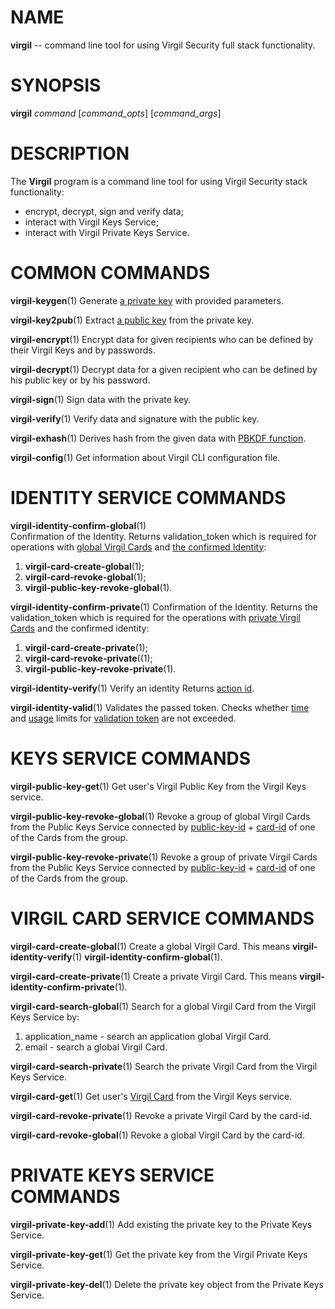 NAME
====

**virgil** -- command line tool for using Virgil Security full stack
functionality.

SYNOPSIS
========

**virgil** *command* \[*command\_opts*\] \[*command\_args*\]

DESCRIPTION
===========

The **Virgil** program is a command line tool for using Virgil Security
stack functionality:

-   encrypt, decrypt, sign and verify data;
-   interact with Virgil Keys Service;
-   interact with Virgil Private Keys Service.

COMMON COMMANDS
===============

**virgil-keygen**(1) Generate [a private
key](https://github.com/VirgilSecurity/virgil/wiki/Virgil-Glossary#private-key)
with provided parameters.

**virgil-key2pub**(1) Extract [a public
key](https://github.com/VirgilSecurity/virgil/wiki/Virgil-Glossary#public-key)
from the private key.

**virgil-encrypt**(1) Encrypt data for given recipients who can be
defined by their Virgil Keys and by passwords.

**virgil-decrypt**(1) Decrypt data for a given recipient who can be
defined by his public key or by his password.

**virgil-sign**(1) Sign data with the private key.

**virgil-verify**(1) Verify data and signature with the public key.

**virgil-exhash**(1) Derives hash from the given data with [PBKDF
function](https://github.com/VirgilSecurity/virgil/wiki/Virgil-Glossary#pbkdf-function).

**virgil-config**(1) Get information about Virgil CLI configuration
file.

IDENTITY SERVICE COMMANDS
=========================

**virgil-identity-confirm-global**(1)  
Confirmation of the Identity. Returns validation\_token which is
required for operations with [global Virgil
Cards](https://github.com/VirgilSecurity/virgil/wiki/Virgil-Glossary#global-virgil-card)
and [the confirmed
Identity](https://github.com/VirgilSecurity/virgil/wiki/Virgil-Glossary#confirmed-identity):

1.  **virgil-card-create-global**(1);
2.  **virgil-card-revoke-global**(1);
3.  **virgil-public-key-revoke-global**(1).

**virgil-identity-confirm-private**(1) Confirmation of the Identity.
Returns the validation\_token which is required for the operations with
[private Virgil
Cards](https://github.com/VirgilSecurity/virgil/wiki/Virgil-Glossary#private-virgil-card)
and the confirmed identity:

1.  **virgil-card-create-private**(1);
2.  **virgil-card-revoke-private**((1);
3.  **virgil-public-key-revoke-private**(1).

**virgil-identity-verify**(1) Verify an identity Returns [action
id](https://github.com/VirgilSecurity/virgil/wiki/Virgil-Glossary#action-id).

**virgil-identity-valid**(1) Validates the passed token. Checks whether
[time](https://github.com/VirgilSecurity/virgil/wiki/Virgil-Glossary#time-to-live)
and
[usage](https://github.com/VirgilSecurity/virgil/wiki/Virgil-Glossary#count-to-live)
limits for [validation
token](https://github.com/VirgilSecurity/virgil/wiki/Virgil-Glossary#validation-token)
are not exceeded.

KEYS SERVICE COMMANDS
=====================

**virgil-public-key-get**(1) Get user's Virgil Public Key from the
Virgil Keys service.

**virgil-public-key-revoke-global**(1) Revoke a group of global Virgil
Cards from the Public Keys Service connected by
[public-key-id](https://github.com/VirgilSecurity/virgil/wiki/Virgil-Glossary#public-key-id)
+
[card-id](https://github.com/VirgilSecurity/virgil/wiki/Virgil-Glossary#card-id)
of one of the Cards from the group.

**virgil-public-key-revoke-private**(1) Revoke a group of private Virgil
Cards from the Public Keys Service connected by
[public-key-id](https://github.com/VirgilSecurity/virgil/wiki/Virgil-Glossary#public-key-id)
+
[card-id](https://github.com/VirgilSecurity/virgil/wiki/Virgil-Glossary#card-id)
of one of the Cards from the group.

VIRGIL CARD SERVICE COMMANDS
============================

**virgil-card-create-global**(1) Create a global Virgil Card. This means
**virgil-identity-verify**(1) **virgil-identity-confirm-global**(1).

**virgil-card-create-private**(1) Create a private Virgil Card. This
means **virgil-identity-confirm-private**(1).

**virgil-card-search-global**(1) Search for a global Virgil Card from
the Virgil Keys Service by:

1.  application\_name - search an application global Virgil Card.
2.  email - search a global Virgil Card.

**virgil-card-search-private**(1) Search the private Virgil Card from
the Virgil Keys Service.

**virgil-card-get**(1) Get user's [Virgil
Card](https://github.com/VirgilSecurity/virgil/wiki/Virgil-Glossary#virgil-card)
from the Virgil Keys service.

**virgil-card-revoke-private**(1) Revoke a private Virgil Card by the
card-id.

**virgil-card-revoke-global**(1) Revoke a global Virgil Card by the
card-id.

PRIVATE KEYS SERVICE COMMANDS
=============================

**virgil-private-key-add**(1) Add existing the private key to the
Private Keys Service.

**virgil-private-key-get**(1) Get the private key from the Virgil
Private Keys Service.

**virgil-private-key-del**(1) Delete the private key object from the
Private Keys Service.
